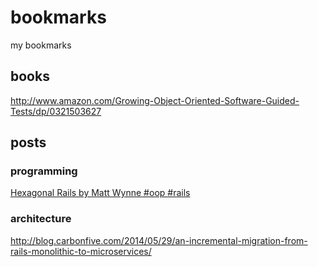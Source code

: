 # bookmarks

my bookmarks

## books

http://www.amazon.com/Growing-Object-Oriented-Software-Guided-Tests/dp/0321503627

## posts

### programming

[Hexagonal Rails by Matt Wynne #oop #rails](https://www.youtube.com/watch?v=CGN4RFkhH2M)

### architecture

http://blog.carbonfive.com/2014/05/29/an-incremental-migration-from-rails-monolithic-to-microservices/
